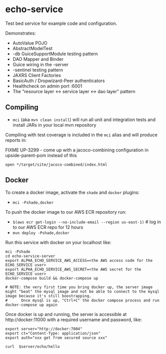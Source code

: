 # echo-service
Test bed service for example code and configuration.

Demonstrates:
* AutoValue POJO
* AbstractModelTest
* -db GuiceSupportModule testing pattern
* DAO Mapper and Binder
* Guice wiring in the -server
* -sentinel testing pattern
* JAXRS Client Factories
* BasicAuth / Dropwizard-Peer authenticators
* Healthcheck on admin port :6001
* The "resource layer <-> service layer <-> dao layer" pattern

## Compiling
* `mci` (aka `mvn clean install`) will run all unit and integration tests and install JARs in your local mvn repository

Compiling with test coverage is included in the `mci` alias and will produce reports in:

FIXME UP-3299 - come up with a jacoco-combining configuration in upside-parent-pom instead of this

`open */target/site/jacoco-combined/index.html`

## Docker
To create a docker image, activate the `shade` and `docker` plugins:
* `mci -Pshade,docker`

To push the docker image to our AWS ECR repository run:
* `$(aws ecr get-login --no-include-email --region us-east-1)`   # log in to our AWS ECR repo for 12 hours
* `mvn deploy -Pshade,docker`

Run this service with docker on your localhost like:
```
mci -Pshade
cd echo-service-server
export ALPHA_ECHO_SERVICE_AWS_ACCESS=<the AWS access code for the ECHO_SERVICE user>
export ALPHA_ECHO_SERVICE_AWS_SECRET=<the AWS secret for the ECHO_SERVICE user>
docker-compose build && docker-compose up

# NOTE: the very first time you bring docker up, the server image might "beat" the mysql image and not be able to connect to the mysql image because it's still boostrapping.
#      Once mysql is up, "Ctrl+C" the docker compose process and run docker-compose up again
```

Once docker is up and running, the server is accessible at http://docker:11000 with a required username and password, like:
```
export server="http://docker:7004"
export ct="Content-Type: application/json"
export auth="xxx get from secured source xxx"

curl  $server/echo/hello 
```

